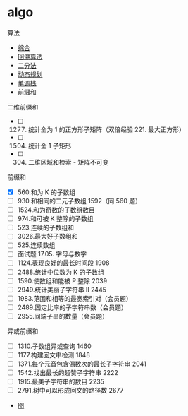 # algo
算法



* [综合](./leetcode/README.md)
* [回溯算法](./leetcode/backtrack/README.md)
* [二分法](./leetcode/dichotomy/README.md)
* [动态规划](./leetcode/dp/README.md)
* [单调栈](./leetcode/monitonicStack/README.md)
* [前缀和]()

二维前缀和
-[ ] 1277. 统计全为 1 的正方形子矩阵（双倍经验 221. 最大正方形）
-[ ] 1504. 统计全 1 子矩形
-[ ] 304. 二维区域和检索 - 矩阵不可变

前缀和
- [x] 560.和为 K 的子数组
- [ ] 930.和相同的二元子数组 1592（同 560 题）
- [ ] 1524.和为奇数的子数组数目 
- [ ] 974.和可被 K 整除的子数组
- [ ] 523.连续的子数组和
- [ ] 3026.最大好子数组和
- [ ] 525.连续数组
- [ ] 面试题 17.05. 字母与数字
- [ ] 1124.表现良好的最长时间段 1908
- [ ] 2488.统计中位数为 K 的子数组
- [ ] 1590.使数组和能被 P 整除 2039
- [ ] 2949.统计美丽子字符串 II 2445
- [ ] 1983.范围和相等的最宽索引对（会员题）
- [ ] 2489.固定比率的子字符串数（会员题）
- [ ] 2955.同端子串的数量（会员题）

异或前缀和
- [ ] 1310.子数组异或查询 1460
- [ ] 1177.构建回文串检测 1848
- [ ] 1371.每个元音包含偶数次的最长子字符串 2041
- [ ] 1542.找出最长的超赞子字符串 2222
- [ ] 1915.最美子字符串的数目 2235
- [ ] 2791.树中可以形成回文的路径数 2677

* [图](./leetcode/graph/README.md)
